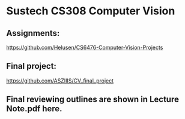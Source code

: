 # Sustech CS308 Computer Vision
## Assignments: 
https://github.com/Helusen/CS6476-Computer-Vision-Projects
## Final project: 
https://github.com/ASZIIIS/CV_final_project
## Final reviewing outlines are shown in Lecture Note.pdf here.

